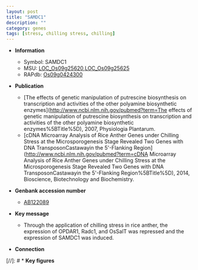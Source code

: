 ```yaml
---
layout: post
title: "SAMDC1"
description: ""
category: genes
tags: [stress, chilling stress, chilling]
---
```


* **Information**  
    + Symbol: SAMDC1  
    + MSU: [LOC_Os09g25620](http://rice.plantbiology.msu.edu/cgi-bin/ORF_infopage.cgi?orf=LOC_Os09g25620),[LOC_Os09g25625](http://rice.plantbiology.msu.edu/cgi-bin/ORF_infopage.cgi?orf=LOC_Os09g25625)  
    + RAPdb: [Os09g0424300](http://rapdb.dna.affrc.go.jp/viewer/gbrowse_details/irgsp1?name=Os09g0424300)  

* **Publication**  
    + [The effects of genetic manipulation of putrescine biosynthesis on transcription and activities of the other polyamine biosynthetic enzymes](http://www.ncbi.nlm.nih.gov/pubmed?term=The effects of genetic manipulation of putrescine biosynthesis on transcription and activities of the other polyamine biosynthetic enzymes%5BTitle%5D), 2007, Physiologia Plantarum.
    + [cDNA Microarray Analysis of Rice Anther Genes under Chilling Stress at the Microsporogenesis Stage Revealed Two Genes with DNA TransposonCastawayin the 5'-Flanking Region](http://www.ncbi.nlm.nih.gov/pubmed?term=cDNA Microarray Analysis of Rice Anther Genes under Chilling Stress at the Microsporogenesis Stage Revealed Two Genes with DNA TransposonCastawayin the 5'-Flanking Region%5BTitle%5D), 2014, Bioscience, Biotechnology and Biochemistry.

* **Genbank accession number**  
    + [AB122089](http://www.ncbi.nlm.nih.gov/nuccore/AB122089)

* **Key message**  
    + Through the application of chilling stress in rice anther, the expression of OPDAR1, Radc1, and OsSalT was repressed and the expression of SAMDC1 was induced.

* **Connection**  

[//]: # * **Key figures**  


